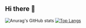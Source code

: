 ## Hi there 👋
![Anurag's GitHub stats](https://github-readme-stats.vercel.app/api?username=MLCluanchar&hide=contribs,prs)
[![Top Langs](https://github-readme-stats.vercel.app/api/top-langs/?username=MLCluanchar&layout=compact)](https://github.com/anuraghazra/github-readme-stats)
<!--
**MLCluanchar/MLCluanchar** is a ✨ _special_ ✨ repository because its `README.md` (this file) appears on your GitHub profile.

Here are some ideas to get you started:

- 🔭 I’m currently working on ...
- 🌱 I’m currently learning ...
- 👯 I’m looking to collaborate on ...
- 🤔 I’m looking for help with ...
- 💬 Ask me about ...
- 📫 How to reach me: ...
- 😄 Pronouns: ...
- ⚡ Fun fact: ...
-->
